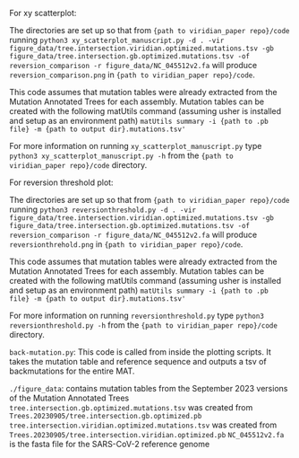 For xy scatterplot:

The directories are set up so that from `{path to viridian_paper repo}/code` running `python3 xy_scatterplot_manuscript.py -d . -vir figure_data/tree.intersection.viridian.optimized.mutations.tsv -gb figure_data/tree.intersection.gb.optimized.mutations.tsv -of reversion_comparison -r figure_data/NC_045512v2.fa` will produce `reversion_comparison.png` in `{path to viridian_paper repo}/code`.

This code assumes that mutation tables were already extracted from the Mutation Annotated Trees for each assembly. 
Mutation tables can be created with the following matUtils command (assuming usher is installed and setup as an environment path) `matUtils summary -i {path to .pb file} -m {path to output dir}.mutations.tsv'`

For more information on running `xy_scatterplot_manuscript.py` type `python3 xy_scatterplot_manuscript.py -h` from the `{path to viridian_paper repo}/code` directory.

For reversion threshold plot:

The directories are set up so that from `{path to viridian_paper repo}/code` running `python3 reversionthreshold.py -d . -vir figure_data/tree.intersection.viridian.optimized.mutations.tsv -gb figure_data/tree.intersection.gb.optimized.mutations.tsv -of reversion_comparison -r figure_data/NC_045512v2.fa` will produce `reversionthrehold.png` in `{path to viridian_paper repo}/code`.

This code assumes that mutation tables were already extracted from the Mutation Annotated Trees for each assembly. 
Mutation tables can be created with the following matUtils command (assuming usher is installed and setup as an environment path) `matUtils summary -i {path to .pb file} -m {path to output dir}.mutations.tsv'`

For more information on running `reversionthreshold.py` type `python3 reversionthreshold.py -h` from the `{path to viridian_paper repo}/code` directory.

`back-mutation.py`:
This code is called from inside the plotting scripts. It takes the mutation table and reference sequence and outputs a tsv of backmutations for the entire MAT.

`./figure_data`:
contains mutation tables from the September 2023 versions of the Mutation Annotated Trees
`tree.intersection.gb.optimized.mutations.tsv` was created from `Trees.20230905/tree.intersection.gb.optimized.pb`
`tree.intersection.viridian.optimized.mutations.tsv` was created from `Trees.20230905/tree.intersection.viridian.optimized.pb`
`NC_045512v2.fa` is the fasta file for the SARS-CoV-2 reference genome  






